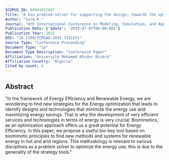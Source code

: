 ```yaml
---
SCOPUS_ID: 84941037697
Title: "A bio problem-solver for supporting the design, towards the optimization of the energy efficiency"
Author: "Sara K."
Journal: "6th International Conference on Modeling, Simulation, and Applied Optimization, ICMSAO 2015 - Dedicated to the Memory of Late Ibrahim El-Sadek"
Publication Date: {'$date': '2015-07-07T00:00:00Z'}
Publication Year: 2015
DOI: "10.1109/ICMSAO.2015.7152251"
Source Type: "Conference Proceeding"
Document Type: "cp"
Document Type Description: "Conference Paper"
Affiliation: "Université Mohamed Khider Biskra"
Affiliation Country: "Algeria"
Cited by count: 4
---
```


## Abstract
"In the framework of Energy Efficiency and Renewable Energy, we are wondering to find new strategies for the Energy optimization that leads to identify designs and technologies that minimize the energy use and maximizing energy savings. That is why the development of very efficient services and technologies in terms of energy is very crucial. Biomimetics, as an optimization approach offers us a great potential for Energy Efficiency. In this paper, we propose a useful bio-key tool based on biomimetic principles to find new methods and systems for renewable energy in hot and arid regions. This methodology is relevant to various disciplines as a problem solver to optimize the energy use; this is due to the generality of the strategy tools."
